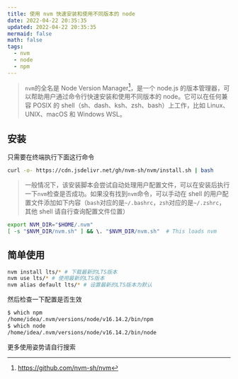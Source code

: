 ```yaml
---
title: 使用 nvm 快速安装和使用不同版本的 node
date: 2022-04-22 20:35:35
updated: 2022-04-22 20:35:35
mermaid: false
math: false
tags:
  - nvm
  - node
  - npm
---
```


> `nvm`的全名是 Node Version Manager[^1]，是一个 node.js 的版本管理器，可以帮助用户通过命令行快速安装和使用不同版本的 node。它可以在任何兼容 POSIX 的 shell（sh、dash、ksh、zsh、bash）上工作，比如 Linux、UNIX、macOS 和 Windows WSL。

## 安装

只需要在终端执行下面这行命令

```bash
curl -o- https://cdn.jsdelivr.net/gh/nvm-sh/nvm/install.sh | bash
```

> 一般情况下，该安装脚本会尝试自动处理用户配置文件，可以在安装后执行一下`nvm`检查是否成功。如果没有找到`nvm`命令，可以手动在 shell 的用户配置文件添加如下内容（`bash`对应的是`~/.bashrc`，`zsh`对应的是`~/.zshrc`，其他 shell 请自行查询配置文件位置）

```bash
export NVM_DIR="$HOME/.nvm"
[ -s "$NVM_DIR/nvm.sh" ] && \. "$NVM_DIR/nvm.sh"  # This loads nvm
```

## 简单使用

```bash
nvm install lts/* # 下载最新的LTS版本
nvm use lts/* # 使用最新的LTS版本
nvm alias default lts/* # 设置最新的LTS版本为默认
```

然后检查一下配置是否生效

```bash
$ which npm
/home/idea/.nvm/versions/node/v16.14.2/bin/npm
$ which node
/home/idea/.nvm/versions/node/v16.14.2/bin/node
```

更多使用姿势请自行搜索

[^1]: https://github.com/nvm-sh/nvm
